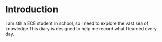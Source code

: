 # Introduction

I am still a ECE student in school, so I need to explore the vast sea of knowledge.This diary is designed to help me record what I learned every day.